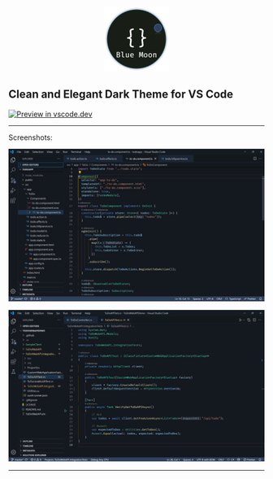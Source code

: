 <p align="center">
<img src="https://raw.githubusercontent.com/ChiragRupani/blue-moon-theme/master/Logo.png" alt="Logo" width="128" />
</p>

## Clean and Elegant Dark Theme for VS Code

[![Preview in vscode.dev](https://img.shields.io/badge/Preview-vscode.dev-blue)](https://vscode.dev/theme/ChiragRupani.blue-moon-theme)

<hr/>

Screenshots:

![Blue Moon Theme screenshot1](https://raw.githubusercontent.com/ChiragRupani/blue-moon-theme/master/Screens/Screenshot1.png)

![Blue Moon Theme screenshot2](https://raw.githubusercontent.com/ChiragRupani/blue-moon-theme/master/Screens/Screenshot2.png)

<hr/>
